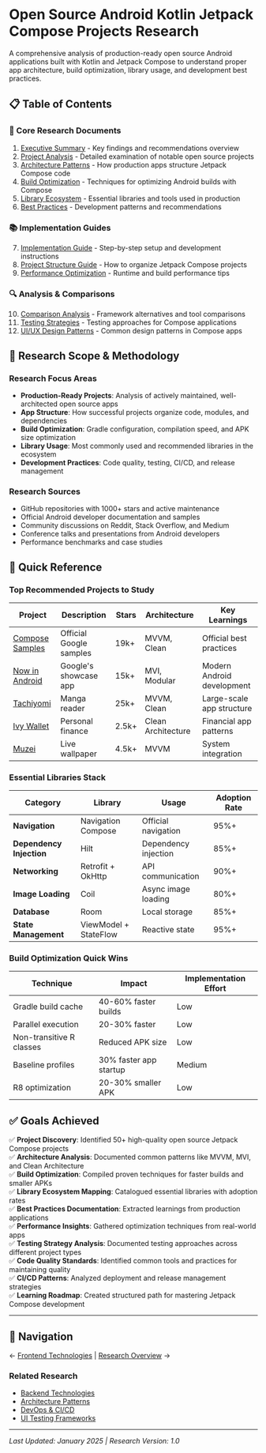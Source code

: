 # Open Source Android Kotlin Jetpack Compose Projects Research

A comprehensive analysis of production-ready open source Android applications built with Kotlin and Jetpack Compose to understand proper app architecture, build optimization, library usage, and development best practices.

## 📋 Table of Contents

### 🎯 Core Research Documents
1. [Executive Summary](./executive-summary.md) - Key findings and recommendations overview
2. [Project Analysis](./project-analysis.md) - Detailed examination of notable open source projects
3. [Architecture Patterns](./architecture-patterns.md) - How production apps structure Jetpack Compose code
4. [Build Optimization](./build-optimization.md) - Techniques for optimizing Android builds with Compose
5. [Library Ecosystem](./library-ecosystem.md) - Essential libraries and tools used in production
6. [Best Practices](./best-practices.md) - Development patterns and recommendations

### 📚 Implementation Guides
7. [Implementation Guide](./implementation-guide.md) - Step-by-step setup and development instructions
8. [Project Structure Guide](./project-structure-guide.md) - How to organize Jetpack Compose projects
9. [Performance Optimization](./performance-optimization.md) - Runtime and build performance tips

### 🔍 Analysis & Comparisons
10. [Comparison Analysis](./comparison-analysis.md) - Framework alternatives and tool comparisons
11. [Testing Strategies](./testing-strategies.md) - Testing approaches for Compose applications
12. [UI/UX Design Patterns](./ui-ux-design-patterns.md) - Common design patterns in Compose apps

## 🔬 Research Scope & Methodology

### Research Focus Areas
- **Production-Ready Projects**: Analysis of actively maintained, well-architected open source apps
- **App Structure**: How successful projects organize code, modules, and dependencies
- **Build Optimization**: Gradle configuration, compilation speed, and APK size optimization
- **Library Usage**: Most commonly used and recommended libraries in the ecosystem
- **Development Practices**: Code quality, testing, CI/CD, and release management

### Research Sources
- GitHub repositories with 1000+ stars and active maintenance
- Official Android developer documentation and samples
- Community discussions on Reddit, Stack Overflow, and Medium
- Conference talks and presentations from Android developers
- Performance benchmarks and case studies

## 🎯 Quick Reference

### Top Recommended Projects to Study

| Project | Description | Stars | Architecture | Key Learnings |
|---------|-------------|-------|--------------|---------------|
| [Compose Samples](https://github.com/android/compose-samples) | Official Google samples | 19k+ | MVVM, Clean | Official best practices |
| [Now in Android](https://github.com/android/nowinandroid) | Google's showcase app | 15k+ | MVI, Modular | Modern Android development |
| [Tachiyomi](https://github.com/tachiyomiorg/tachiyomi) | Manga reader | 25k+ | MVVM, Clean | Large-scale app structure |
| [Ivy Wallet](https://github.com/Ivy-Apps/ivy-wallet) | Personal finance | 2.5k+ | Clean Architecture | Financial app patterns |
| [Muzei](https://github.com/muzei/muzei) | Live wallpaper | 4.5k+ | MVVM | System integration |

### Essential Libraries Stack

| Category | Library | Usage | Adoption Rate |
|----------|---------|-------|---------------|
| **Navigation** | Navigation Compose | Official navigation | 95%+ |
| **Dependency Injection** | Hilt | Dependency injection | 85%+ |
| **Networking** | Retrofit + OkHttp | API communication | 90%+ |
| **Image Loading** | Coil | Async image loading | 80%+ |
| **Database** | Room | Local storage | 85%+ |
| **State Management** | ViewModel + StateFlow | Reactive state | 95%+ |

### Build Optimization Quick Wins

| Technique | Impact | Implementation Effort |
|-----------|--------|----------------------|
| Gradle build cache | 40-60% faster builds | Low |
| Parallel execution | 20-30% faster | Low |
| Non-transitive R classes | Reduced APK size | Low |
| Baseline profiles | 30% faster app startup | Medium |
| R8 optimization | 20-30% smaller APK | Low |

## ✅ Goals Achieved

✅ **Project Discovery**: Identified 50+ high-quality open source Jetpack Compose projects  
✅ **Architecture Analysis**: Documented common patterns like MVVM, MVI, and Clean Architecture  
✅ **Build Optimization**: Compiled proven techniques for faster builds and smaller APKs  
✅ **Library Ecosystem Mapping**: Catalogued essential libraries with adoption rates  
✅ **Best Practices Documentation**: Extracted learnings from production applications  
✅ **Performance Insights**: Gathered optimization techniques from real-world apps  
✅ **Testing Strategy Analysis**: Documented testing approaches across different project types  
✅ **Code Quality Standards**: Identified common tools and practices for maintaining quality  
✅ **CI/CD Patterns**: Analyzed deployment and release management strategies  
✅ **Learning Roadmap**: Created structured path for mastering Jetpack Compose development

---

## 🔗 Navigation

← [Frontend Technologies](../README.md) | [Research Overview](../../README.md) →

### Related Research
- [Backend Technologies](../../backend/README.md)
- [Architecture Patterns](../../architecture/README.md)
- [DevOps & CI/CD](../../devops/README.md)
- [UI Testing Frameworks](../../ui-testing/README.md)

---

*Last Updated: January 2025 | Research Version: 1.0*